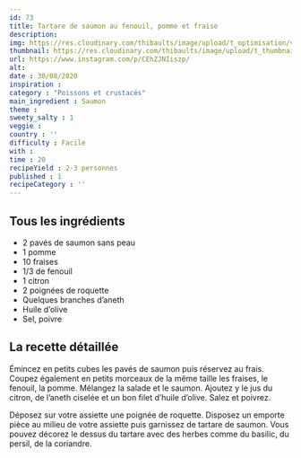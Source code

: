 ```yaml
---
id: 73
title: Tartare de saumon au fenouil, pomme et fraise
description: 
img: https://res.cloudinary.com/thibaults/image/upload/t_optimisation/v1600456020/Recipes/20200830_tartare_saumon.jpg
thumbnail: https://res.cloudinary.com/thibaults/image/upload/t_thumbnail_josie/v1600456020/Recipes/20200830_tartare_saumon.jpg
url: https://www.instagram.com/p/CEhZJNIiszp/
alt: 
date : 30/08/2020
inspiration :
category : "Poissons et crustacés"
main_ingredient : Saumon
theme : 
sweety_salty : 1
veggie : 
country : ''
difficulty : Facile
with : 
time : 20
recipeYield : 2-3 personnes
published : 1
recipeCategory : ''
---
```


## Tous les ingrédients
 - 2 pavés de saumon sans peau
 - 1 pomme
 - 10 fraises
 - 1/3 de fenouil
 - 1 citron
 - 2 poignées de roquette
 - Quelques branches d’aneth
 - Huile d’olive
 - Sel, poivre

## La recette détaillée
Émincez en petits cubes les pavés de saumon puis réservez au frais. Coupez également en petits morceaux de la même taille les fraises, le fenouil, la pomme. Mélangez la salade et le saumon. Ajoutez y le jus du citron, de l’aneth ciselée et un bon filet d’huile d’olive. Salez et poivrez.

Déposez sur votre assiette une poignée de roquette. Disposez un emporte pièce au milieu de votre assiette puis garnissez de tartare de saumon. Vous pouvez décorez le dessus du tartare avec des herbes comme du basilic, du persil, de la coriandre.
